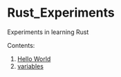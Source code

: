 # Rust_Experiments

Experiments in learning Rust

Contents:

  1. [Hello World](#hello-world)
  2. [variables](#variables)
